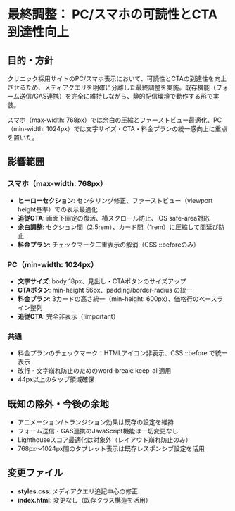 # 最終調整： PC/スマホの可読性とCTA到達性向上

## 目的・方針

クリニック採用サイトのPC/スマホ表示において、可読性とCTAの到達性を向上させるため、メディアクエリを明確に分離した最終調整を実施。既存機能（フォーム送信/GAS連携）を完全に維持しながら、静的配信環境で動作する形で実装。

スマホ（max-width: 768px）では余白の圧縮とファーストビュー最適化、PC（min-width: 1024px）では文字サイズ・CTA・料金プランの統一感向上に重点を置いた。

## 影響範囲

### スマホ（max-width: 768px）
- **ヒーローセクション**: センタリング修正、ファーストビュー（viewport height基準）での表示最適化
- **追従CTA**: 画面下固定の復活、横スクロール防止、iOS safe-area対応
- **余白調整**: セクション間（2.5rem）、カード間（1rem）に圧縮して間延び防止
- **料金プラン**: チェックマーク二重表示の解消（CSS ::beforeのみ）

### PC（min-width: 1024px）
- **文字サイズ**: body 18px、見出し・CTAボタンのサイズアップ
- **CTAボタン**: min-height 56px、padding/border-radius の統一
- **料金プラン**: 3カードの高さ統一（min-height: 600px）、価格行のベースライン整列
- **追従CTA**: 完全非表示（!important）

### 共通
- 料金プランのチェックマーク：HTMLアイコン非表示、CSS ::before で統一表示
- 改行・文字崩れ防止のためのword-break: keep-all適用
- 44px以上のタップ領域確保

## 既知の除外・今後の余地

- アニメーション/トランジション効果は既存の設定を維持
- フォーム送信・GAS連携のJavaScript機能は一切変更なし  
- Lighthouseスコア最適化は対象外（レイアウト崩れ防止のみ）
- 768px〜1024px間のタブレット表示は既存レスポンシブ設定を活用

## 変更ファイル

- **styles.css**: メディアクエリ追記中心の修正
- **index.html**: 変更なし（既存クラス構造を活用）